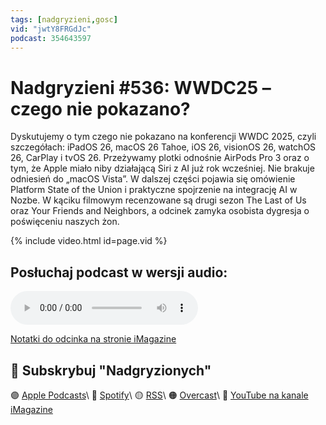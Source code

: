 ```yaml
---
tags: [nadgryzieni,gosc]
vid: "jwtY8FRGdJc"
podcast: 354643597
---
```


# Nadgryzieni #536: WWDC25 – czego nie pokazano?

Dyskutujemy o tym czego nie pokazano na konferencji WWDC 2025, czyli szczegółach: iPadOS 26, macOS 26 Tahoe, iOS 26, visionOS 26, watchOS 26, CarPlay i tvOS 26. Przeżywamy plotki odnośnie AirPods Pro 3 oraz o tym, że Apple miało niby działającą Siri z AI już rok wcześniej. Nie brakuje odniesień do „macOS Vista”. W dalszej części pojawia się omówienie Platform State of the Union i praktyczne spojrzenie na integrację AI w Nozbe. W kąciku filmowym recenzowane są drugi sezon The Last of Us oraz Your Friends and Neighbors, a odcinek zamyka osobista dygresja o poświęceniu naszych żon.

{% include video.html id=page.vid %}

<!--More-->

## Posłuchaj podcast w wersji audio:

<audio controls>
<source src="https://media.blubrry.com/nadgryzieni/imagazine.stronazen.pl/nadgryzieni/Nadgryzieni-Odcinek-536.mp3" type="audio/mpeg">
</audio>



[Notatki do odcinka na stronie iMagazine]()

## 🍎 Subskrybuj "Nadgryzionych"

🟣 [Apple Podcasts](https://podcasts.apple.com/pl/podcast/nadgryzieni-rozmowy-nie-tylko-o-tech/id354643597)\\
🔵 [Spotify](https://open.spotify.com/show/5KtWAdPjRr6X0oXHV0FqVf)\\
🟡 [RSS](https://retrorocketnetwork.pl/category/nadgryzieni-rss/feed/)\\
🟠 [Overcast](https://overcast.fm/itunes354643597/nadgryzieni-rozmowy-nie-tylko-o-apple)\\
🔴 [YouTube na kanale iMagazine](https://www.youtube.com/@imagazinepl/podcasts)

<!--podcast: 354643597-->

[n]: https://michael.gratis/nozbe_pl
[np]: https://michael.gratis/nozbepersonal_pl